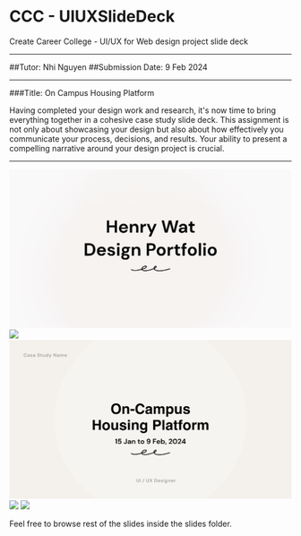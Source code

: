 # CCC - UIUXSlideDeck
Create Career College - UI/UX for Web design project slide deck

---

##Tutor: Nhi Nguyen
##Submission Date: 9 Feb 2024

---

###Title: On Campus Housing Platform

<p>Having completed your design work and research, it's now time to bring everything together in a cohesive case study slide deck. This assignment is not only about showcasing your design but also about how effectively you communicate your process, decisions, and results. Your ability to present a compelling narrative around your design project is crucial.</p>

---
![](/slides/1%20Deck%20Cover%20Page.png)
![](/slides/2%20Introduction.png)
![](/slides/3%20Case%20Study%20Cover.png)
![](/slides/4%20Overview.png)
![](/slides/5%20Discovery.png)

Feel free to browse rest of the slides inside the slides folder.
